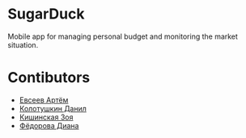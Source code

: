 # SugarDuck

Mobile app for managing personal budget and monitoring the market situation.

# Contibutors 

- [Евсеев Артём](https://github.com/EvseevArtem26)
- [Колотушкин Данил](https://github.com/vrodedanya)
- [Кишинская Зоя](https://github.com/zoechcaa)
- [Фёдорова Диана](https://github.com/FedorovaDianaY2337)